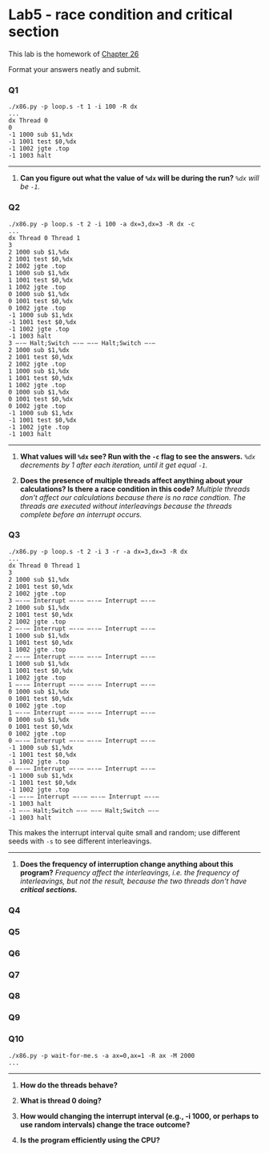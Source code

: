 # Lab5 - race condition and critical section

This lab is the homework of [Chapter 26](http://www.cs.wisc.edu/~remzi/OSTEP/threads-intro.pdf)

Format your answers neatly and submit.

### Q1

```
./x86.py -p loop.s -t 1 -i 100 -R dx
...
dx Thread 0
0
-1 1000 sub $1,%dx
-1 1001 test $0,%dx
-1 1002 jgte .top
-1 1003 halt
```

---
1. __Can you figure out what the value of `%dx` will be during the run?__
_`%dx` will be `-1`._

### Q2
```
./x86.py -p loop.s -t 2 -i 100 -a dx=3,dx=3 -R dx -c
...
dx Thread 0 Thread 1
3
2 1000 sub $1,%dx
2 1001 test $0,%dx
2 1002 jgte .top
1 1000 sub $1,%dx
1 1001 test $0,%dx
1 1002 jgte .top
0 1000 sub $1,%dx
0 1001 test $0,%dx
0 1002 jgte .top
-1 1000 sub $1,%dx
-1 1001 test $0,%dx
-1 1002 jgte .top
-1 1003 halt
3 —-— Halt;Switch —-— —-— Halt;Switch —-—
2 1000 sub $1,%dx
2 1001 test $0,%dx
2 1002 jgte .top
1 1000 sub $1,%dx
1 1001 test $0,%dx
1 1002 jgte .top
0 1000 sub $1,%dx
0 1001 test $0,%dx
0 1002 jgte .top
-1 1000 sub $1,%dx
-1 1001 test $0,%dx
-1 1002 jgte .top
-1 1003 halt
```
---
1. __What values will `%dx` see? Run with the `-c` flag to see the answers.__
_`%dx` decrements by 1 after each iteration, until it get equal `-1`._

2. __Does the presence of multiple threads affect anything about your calculations? Is there a race condition in this code?__
_Multiple threads don't affect our calculations because there is no race condtion. The threads are executed without interleavings because the threads complete before an interrupt occurs._

### Q3

```
./x86.py -p loop.s -t 2 -i 3 -r -a dx=3,dx=3 -R dx
...
dx Thread 0 Thread 1
3
2 1000 sub $1,%dx
2 1001 test $0,%dx
2 1002 jgte .top
3 —--— Interrupt —--— —--— Interrupt —--—
2 1000 sub $1,%dx
2 1001 test $0,%dx
2 1002 jgte .top
2 —--— Interrupt —--— —--— Interrupt —--—
1 1000 sub $1,%dx
1 1001 test $0,%dx
1 1002 jgte .top
2 —--— Interrupt —--— —--— Interrupt —--—
1 1000 sub $1,%dx
1 1001 test $0,%dx
1 1002 jgte .top
1 —--— Interrupt —--— —--— Interrupt —--—
0 1000 sub $1,%dx
0 1001 test $0,%dx
0 1002 jgte .top
1 —--— Interrupt —--— —--— Interrupt —--—
0 1000 sub $1,%dx
0 1001 test $0,%dx
0 1002 jgte .top
0 —--— Interrupt —--— —--— Interrupt —--—
-1 1000 sub $1,%dx
-1 1001 test $0,%dx
-1 1002 jgte .top
0 —--— Interrupt —--— —--— Interrupt —--—
-1 1000 sub $1,%dx
-1 1001 test $0,%dx
-1 1002 jgte .top
-1 —--— Interrupt —--— —--— Interrupt —--—
-1 1003 halt
-1 —-— Halt;Switch —-— —-— Halt;Switch —-—
-1 1003 halt
```

This makes the interrupt interval quite small and random; use different seeds with `-s` to see different interleavings.

---
1. __Does the frequency of interruption change anything about this program?__
_Frequency affect the interleavings, i.e. the frequency of interleavings, but not the result, because the two threads don't have_ ___critical sections.___

### Q4

### Q5

### Q6

### Q7

### Q8

### Q9

### Q10

```
./x86.py -p wait-for-me.s -a ax=0,ax=1 -R ax -M 2000
...
```
---

1. __How do the threads behave?__

2. __What is thread 0 doing?__

3. __How would changing the interrupt interval (e.g., -i 1000, or perhaps to use random intervals) change the trace outcome?__

4. __Is the program efficiently using the CPU?__
